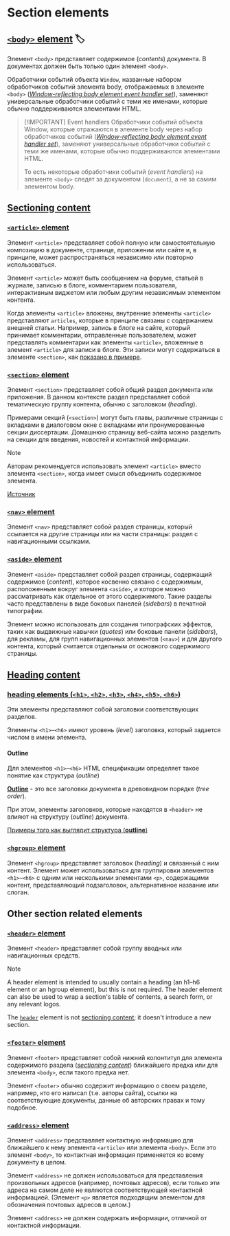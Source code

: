 # Section elements

## [`<body>` element](https://html.spec.whatwg.org/multipage/sections.html#the-body-element) 🏷️

Элемент `<body>` представляет содержимое (*contents*) документа. В документах должен быть только один элемент `<body>`.

Обработчики событий объекта `Window`, названные набором обработчиков событий элемента body, отображаемых в элементе `<body>` ([*Window-reflecting body element event handler set*](https://html.spec.whatwg.org/multipage/webappapis.html#window-reflecting-body-element-event-handler-set)), заменяют универсальные обработчики событий с теми же именами, которые обычно поддерживаются элементами HTML.

> [!IMPORTANT] Event handlers
> Обработчики событий объекта Window, которые отражаются в элементе body через набор обработчиков событий ([*Window-reflecting body element event handler set*](https://html.spec.whatwg.org/multipage/webappapis.html#window-reflecting-body-element-event-handler-set)), заменяют универсальные обработчики событий с теми же именами, которые обычно поддерживаются элементами HTML.
>
> То есть некоторые обработчики событий (*event handlers*) на элементе `<body>` следят за документом (`document`), а не за самим элементом body.

## [Sectioning content](https://html.spec.whatwg.org/multipage/dom.html#sectioning-content)

### [`<article>` element](https://html.spec.whatwg.org/multipage/sections.html#the-article-element)

Элемент `<article>` представляет собой полную или самостоятельную композицию в документе, странице, приложении или сайте и, в принципе, может распространяться независимо или повторно использоваться.

Элемент `<article>` может быть сообщением на форуме, статьей в журнале, записью в блоге, комментарием пользователя, интерактивным виджетом или любым другим независимым элементом контента.

Когда элементы `<article>` вложены, внутренние элементы `<article>` представляют `articles`, которые в принципе связаны с содержанием внешней статьи. Например, запись в блоге на сайте, который принимает комментарии, отправленные пользователем, может представлять комментарии как элементы `<article>`, вложенные в элемент `<article>` для записи в блоге. Эти записи могут содержаться в элементе `<section>`, как [показано в примере](https://html.spec.whatwg.org/multipage/sections.html#article-example).

### [`<section>` element](https://html.spec.whatwg.org/multipage/sections.html#the-section-element)

Элемент `<section>` представляет собой общий раздел документа или приложения. В данном контексте раздел представляет собой тематическую группу контента, обычно с заголовком (*heading*).

Примерами секций (`<section>`) могут быть главы, различные страницы с вкладками в диалоговом окне с вкладками или пронумерованные секции диссертации. Домашнюю страницу веб-сайта можно разделить на секции для введения, новостей и контактной информации.

> [!NOTE]
> Авторам рекомендуется использовать элемент `<article>` вместо элемента `<section>`, когда имеет смысл объединить содержимое элемента.
>
> [Источник](https://html.spec.whatwg.org/multipage/sections.html#:~:text=Authors%20are%20encouraged%20to%20use%20the)

### [`<nav>` element](https://html.spec.whatwg.org/multipage/sections.html#the-nav-element)

Элемент `<nav>` представляет собой раздел страницы, который ссылается на другие страницы или на части страницы: раздел с навигационными ссылками.

### [`<aside>` element](https://html.spec.whatwg.org/multipage/sections.html#the-aside-element)

Элемент `<aside>` представляет собой раздел страницы, содержащий содержимое (*content*), которое косвенно связано с содержимым, расположенным вокруг элемента `<aside>`, и которое можно рассматривать как отдельное от этого содержимого. Такие разделы часто представлены в виде боковых панелей (*sidebars*) в печатной типографии.

Элемент можно использовать для создания типографских эффектов, таких как выдвижные кавычки (*quotes*) или боковые панели (*sidebars*), для рекламы, для групп навигационных элементов (`<nav>`) и для другого контента, который считается отдельным от основного содержимого страницы.

## [Heading content](https://html.spec.whatwg.org/multipage/dom.html#heading-content)

### [heading elements (`<h1>`, `<h2>`, `<h3>`, `<h4>`, `<h5>`, `<h6>`)](https://html.spec.whatwg.org/multipage/sections.html#the-h1,-h2,-h3,-h4,-h5,-and-h6-elements)

Эти элементы представляют собой заголовки соответствующих разделов.

Элементы `<h1>`–`<h6>` имеют уровень (*level*) заголовка, который задается числом в имени элемента.

#### Outline

Для элементов `<h1>`–`<h6>` HTML спецификации определяет такое понятие как структура (*outline*)

[**Outline**](https://html.spec.whatwg.org/multipage/sections.html#outline) - это все заголовки документа в древовидном порядке (*tree order*).

При этом, элементы заголовков, которые находятся в `<header>` не влияют на структуру (*outline*) документа.

[Примеры того как выглядит структура (**outline**)](https://html.spec.whatwg.org/multipage/sections.html#sample-outlines)

### [`<hgroup>` element](https://html.spec.whatwg.org/multipage/sections.html#the-hgroup-element)

Элемент `<hgroup>` представляет заголовок (*heading*) и связанный с ним контент. Элемент может использоваться для группировки элементов `<h1>`–`<h6>` с одним или несколькими элементами `<p>`, содержащими контент, представляющий подзаголовок, альтернативное название или слоган.

## Other section related elements

### [`<header>` element](https://html.spec.whatwg.org/multipage/sections.html#the-header-element)

Элемент `<header>` представляет собой группу вводных или навигационных средств.

> [!NOTE]
> A header element is intended to usually contain a heading (an h1–h6 element or an hgroup element), but this is not required. The header element can also be used to wrap a section's table of contents, a search form, or any relevant logos.
>
> The [`header`](https://html.spec.whatwg.org/multipage/sections.html#the-header-element) element is not [sectioning content](https://html.spec.whatwg.org/multipage/dom.html#sectioning-content-2); it doesn't introduce a new section.

### [`<footer>` element](https://html.spec.whatwg.org/multipage/sections.html#the-footer-element)

Элемент `<footer>` представляет собой нижний колонтитул для элемента содержимого раздела ([*sectioning content*](https://html.spec.whatwg.org/multipage/dom.html#sectioning-content-2)) ближайшего предка или для элемента `<body>`, если такого предка нет.

Элемент `<footer>` обычно содержит информацию о своем разделе, например, кто его написал (т.е. авторы сайта), ссылки на соответствующие документы, данные об авторских правах и тому подобное.

### [`<address>` element](https://html.spec.whatwg.org/multipage/sections.html#the-address-element)

Элемент `<address>` представляет контактную информацию для ближайшего к нему элемента `<article>` или элемента `<body>`. Если это элемент `<body>`, то контактная информация применяется ко всему документу в целом.

Элемент `<address>` не должен использоваться для представления произвольных адресов (например, почтовых адресов), если только эти адреса на самом деле не являются соответствующей контактной информацией. (Элемент `<p>` является подходящим элементом для обозначения почтовых адресов в целом.)

Элемент `<address>` не должен содержать информации, отличной от контактной информации.
